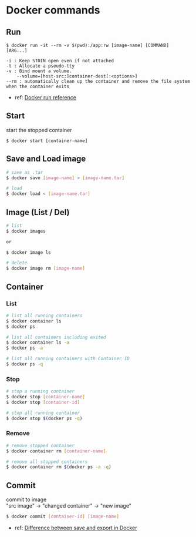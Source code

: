 # Docker commands


## Run
```
$ docker run -it --rm -v $(pwd):/app:rw [image-name] [COMMAND] [ARG...]

-i : Keep STDIN open even if not attached
-t : Allocate a pseudo-tty
-v : Bind mount a volume.
    --volume=[host-src:]container-dest[:<options>]
--rm : automatically clean up the container and remove the file system when the container exits
```
* ref: [Docker run reference](https://docs.docker.com/engine/reference/run/)

## Start
start the stopped container
```
$ docker start [container-name]
```

## Save and Load image
```bash
# save as .tar
$ docker save [image-name] > [image-name.tar]

# load
$ docker load < [image-name.tar]
```

## Image (List / Del)
```bash
# list
$ docker images 

or

$ docker image ls
```
```bash
# delete
$ docker image rm [image-name]
```

## Container
### List
```bash
# list all running containers
$ docker container ls
$ docker ps

# list all containers including exited
$ docker container ls -a
$ docker ps -a

# list all running containers with Container ID
$ docker ps -q
```
### Stop
```bash
# stop a running container
$ docker stop [container-name]
$ docker stop [container-id]

# stop all running container
$ docker stop $(docker ps -q)
```
### Remove
```bash
# remove stopped container
$ docker container rm [container-name]

# remove all stopped containers
$ docker container rm $(docker ps -a -q)
```

## Commit
commit to image  
"src image" &rightarrow; "changed container" &rightarrow; "new image"
```bash
$ docker commit [container-id] [image-name]
```

* ref: [Difference between save and export in Docker](https://tuhrig.de/difference-between-save-and-export-in-docker/)

